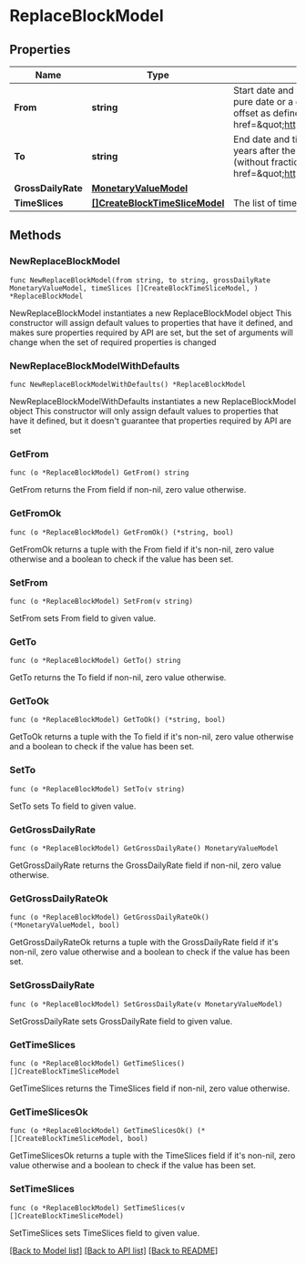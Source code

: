 # ReplaceBlockModel

## Properties

Name | Type | Description | Notes
------------ | ------------- | ------------- | -------------
**From** | **string** | Start date and time from which the inventory will be blocked&lt;br /&gt;Specify either a pure date or a date and time (without fractional second part) in UTC or with UTC offset as defined in &lt;a href&#x3D;\&quot;https://en.wikipedia.org/wiki/ISO_8601\&quot;&gt;ISO8601:2004&lt;/a&gt; | 
**To** | **string** | End date and time until which the inventory will be blocked. Cannot be more than 5 years after the start date.&lt;br /&gt;Specify either a pure date or a date and time (without fractional second part) in UTC or with UTC offset as defined in &lt;a href&#x3D;\&quot;https://en.wikipedia.org/wiki/ISO_8601\&quot;&gt;ISO8601:2004&lt;/a&gt; | 
**GrossDailyRate** | [**MonetaryValueModel**](MonetaryValueModel.md) |  | 
**TimeSlices** | [**[]CreateBlockTimeSliceModel**](CreateBlockTimeSliceModel.md) | The list of time slices | 

## Methods

### NewReplaceBlockModel

`func NewReplaceBlockModel(from string, to string, grossDailyRate MonetaryValueModel, timeSlices []CreateBlockTimeSliceModel, ) *ReplaceBlockModel`

NewReplaceBlockModel instantiates a new ReplaceBlockModel object
This constructor will assign default values to properties that have it defined,
and makes sure properties required by API are set, but the set of arguments
will change when the set of required properties is changed

### NewReplaceBlockModelWithDefaults

`func NewReplaceBlockModelWithDefaults() *ReplaceBlockModel`

NewReplaceBlockModelWithDefaults instantiates a new ReplaceBlockModel object
This constructor will only assign default values to properties that have it defined,
but it doesn't guarantee that properties required by API are set

### GetFrom

`func (o *ReplaceBlockModel) GetFrom() string`

GetFrom returns the From field if non-nil, zero value otherwise.

### GetFromOk

`func (o *ReplaceBlockModel) GetFromOk() (*string, bool)`

GetFromOk returns a tuple with the From field if it's non-nil, zero value otherwise
and a boolean to check if the value has been set.

### SetFrom

`func (o *ReplaceBlockModel) SetFrom(v string)`

SetFrom sets From field to given value.


### GetTo

`func (o *ReplaceBlockModel) GetTo() string`

GetTo returns the To field if non-nil, zero value otherwise.

### GetToOk

`func (o *ReplaceBlockModel) GetToOk() (*string, bool)`

GetToOk returns a tuple with the To field if it's non-nil, zero value otherwise
and a boolean to check if the value has been set.

### SetTo

`func (o *ReplaceBlockModel) SetTo(v string)`

SetTo sets To field to given value.


### GetGrossDailyRate

`func (o *ReplaceBlockModel) GetGrossDailyRate() MonetaryValueModel`

GetGrossDailyRate returns the GrossDailyRate field if non-nil, zero value otherwise.

### GetGrossDailyRateOk

`func (o *ReplaceBlockModel) GetGrossDailyRateOk() (*MonetaryValueModel, bool)`

GetGrossDailyRateOk returns a tuple with the GrossDailyRate field if it's non-nil, zero value otherwise
and a boolean to check if the value has been set.

### SetGrossDailyRate

`func (o *ReplaceBlockModel) SetGrossDailyRate(v MonetaryValueModel)`

SetGrossDailyRate sets GrossDailyRate field to given value.


### GetTimeSlices

`func (o *ReplaceBlockModel) GetTimeSlices() []CreateBlockTimeSliceModel`

GetTimeSlices returns the TimeSlices field if non-nil, zero value otherwise.

### GetTimeSlicesOk

`func (o *ReplaceBlockModel) GetTimeSlicesOk() (*[]CreateBlockTimeSliceModel, bool)`

GetTimeSlicesOk returns a tuple with the TimeSlices field if it's non-nil, zero value otherwise
and a boolean to check if the value has been set.

### SetTimeSlices

`func (o *ReplaceBlockModel) SetTimeSlices(v []CreateBlockTimeSliceModel)`

SetTimeSlices sets TimeSlices field to given value.



[[Back to Model list]](../README.md#documentation-for-models) [[Back to API list]](../README.md#documentation-for-api-endpoints) [[Back to README]](../README.md)


